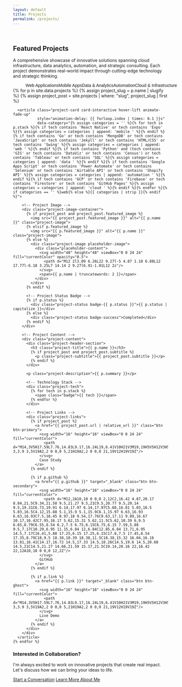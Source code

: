 ```yaml
---
layout: default
title: Projects
permalink: /projects/
---
```

<br>

<div class="container">
  <!-- Page Header -->
  <section class="section-header animate-fade-up">
    <h1 class="section-title">Featured Projects</h1>
    <p class="section-subtitle">
      A comprehensive showcase of innovative solutions spanning cloud infrastructure, 
      data analytics, automation, and strategic consulting. Each project demonstrates 
      real-world impact through cutting-edge technology and strategic thinking.
    </p>
  </section>

  <!-- Project Categories Filter -->
  <div class="project-categories mb-12 animate-fade-up" style="animation-delay: 0.2s">
    <div class="category-filters">
      <button class="category-filter active" data-category="all">All Projects</button>
      <button class="category-filter" data-category="web">Web Applications</button>
      <button class="category-filter" data-category="mobile">Mobile Apps</button>
      <button class="category-filter" data-category="data">Data & Analytics</button>
      <button class="category-filter" data-category="automation">Automation</button>
      <button class="category-filter" data-category="cloud">Cloud & Infrastructure</button>
    </div>
  </div>

  <!-- Projects Grid -->
  <div class="project-grid">
    {% for p in site.data.projects %}
      {% assign project_slug = p.name | slugify %}
      {% assign project_post = site.projects | where: "slug", project_slug | first %}
      
      <article class="project-card card-interactive hover-lift animate-fade-up" 
               style="animation-delay: {{ forloop.index | times: 0.1 }}s"
               data-category="{% assign categories = '' %}{% for tech in p.stack %}{% if tech contains 'React Native' or tech contains 'Expo' %}{% assign categories = categories | append: 'mobile ' %}{% endif %}{% if tech contains 'Go' or tech contains 'MongoDB' or tech contains 'JavaScript' or tech contains 'Jekyll' or tech contains 'HTML/CSS' or tech contains 'Swing' %}{% assign categories = categories | append: 'web ' %}{% endif %}{% if tech contains 'Python' and (tech contains 'GIS' or tech contains 'DataViz' or tech contains 'Census') or tech contains 'Tableau' or tech contains 'SQL' %}{% assign categories = categories | append: 'data ' %}{% endif %}{% if tech contains 'Google Apps Script' or tech contains 'Power Automate' or tech contains 'Selenium' or tech contains 'Airtable API' or tech contains 'Shopify API' %}{% assign categories = categories | append: 'automation ' %}{% endif %}{% if tech contains 'GCP' or tech contains 'Firebase' or tech contains 'Firestore' or tech contains 'GitHub Pages' %}{% assign categories = categories | append: 'cloud ' %}{% endif %}{% endfor %}{% if categories == '' %}web{% else %}{{ categories | strip }}{% endif %}">
        
        <!-- Project Image -->
        <div class="project-image-container">
          {% if project_post and project_post.featured_image %}
            <img src="{{ project_post.featured_image }}" alt="{{ p.name }}" class="project-image">
          {% elsif p.featured_image %}
            <img src="{{ p.featured_image }}" alt="{{ p.name }}" class="project-image">
          {% else %}
            <div class="project-image placeholder-image">
              <div class="placeholder-content">
                <svg width="48" height="48" viewBox="0 0 24 24" fill="currentColor" opacity="0.5">
                  <path d="M12 2l3.09 6.26L22 9.27l-5 4.87 1.18 6.88L12 17.77l-6.18 3.25L7 14.14 2 9.27l6.91-1.01L12 2z"/>
                </svg>
                <span>{{ p.name | truncatewords: 2 }}</span>
              </div>
            </div>
          {% endif %}
          
          <!-- Project Status Badge -->
          {% if p.status %}
            <div class="project-status badge-{{ p.status }}">{{ p.status | capitalize }}</div>
          {% else %}
            <div class="project-status badge-success">Completed</div>
          {% endif %}
        </div>
        
        <!-- Project Content -->
        <div class="project-content">
          <div class="project-header-section">
            <h3 class="project-title">{{ p.name }}</h3>
            {% if project_post and project_post.subtitle %}
              <p class="project-subtitle">{{ project_post.subtitle }}</p>
            {% endif %}
          </div>
          
          <p class="project-description">{{ p.summary }}</p>
          
          <!-- Technology Stack -->
          <div class="project-tech">
            {% for tech in p.stack %}
              <span class="badge">{{ tech }}</span>
            {% endfor %}
          </div>
          
          <!-- Project Links -->
          <div class="project-links">
            {% if project_post %}
              <a href="{{ project_post.url | relative_url }}" class="btn btn-primary">
                <svg width="16" height="16" viewBox="0 0 24 24" fill="currentColor">
                  <path d="M14,3V5H17.59L7.76,14.83L9.17,16.24L19,6.41V10H21V3M19,19H5V5H12V3H5C3.89,3 3,3.9 3,5V19A2,2 0 0,0 5,21H19A2,2 0 0,0 21,19V12H19V19Z"/>
                </svg>
                Case Study
              </a>
            {% endif %}
            
            {% if p.github %}
              <a href="{{ p.github }}" target="_blank" class="btn btn-secondary">
                <svg width="16" height="16" viewBox="0 0 24 24" fill="currentColor">
                  <path d="M12,2A10,10 0 0,0 2,12C2,16.42 4.87,20.17 8.84,21.5C9.34,21.58 9.5,21.27 9.5,21C9.5,20.77 9.5,20.14 9.5,19.31C6.73,19.91 6.14,17.97 6.14,17.97C5.68,16.81 5.03,16.5 5.03,16.5C4.12,15.88 5.1,15.9 5.1,15.9C6.1,15.97 6.63,16.93 6.63,16.93C7.5,18.45 8.97,18 9.54,17.76C9.63,17.11 9.89,16.67 10.17,16.42C7.95,16.17 5.62,15.31 5.62,11.5C5.62,10.39 6,9.5 6.65,8.79C6.55,8.54 6.2,7.5 6.75,6.15C6.75,6.15 7.59,5.88 9.5,7.17C10.29,6.95 11.15,6.84 12,6.84C12.85,6.84 13.71,6.95 14.5,7.17C16.41,5.88 17.25,6.15 17.25,6.15C17.8,7.5 17.45,8.54 17.35,8.79C18,9.5 18.38,10.39 18.38,11.5C18.38,15.32 16.04,16.16 13.81,16.41C14.17,16.72 14.5,17.33 14.5,18.26C14.5,19.6 14.5,20.68 14.5,21C14.5,21.27 14.66,21.59 15.17,21.5C19.14,20.16 22,16.42 22,12A10,10 0 0,0 12,2Z"/>
                </svg>
                GitHub
              </a>
            {% endif %}
            
            {% if p.link %}
              <a href="{{ p.link }}" target="_blank" class="btn btn-ghost">
                <svg width="16" height="16" viewBox="0 0 24 24" fill="currentColor">
                  <path d="M14,3V5H17.59L7.76,14.83L9.17,16.24L19,6.41V10H21V3M19,19H5V5H12V3H5C3.89,3 3,3.9 3,5V19A2,2 0 0,0 5,21H19A2,2 0 0,0 21,19V12H19V19Z"/>
                </svg>
                Live Demo
              </a>
            {% endif %}
          </div>
        </div>
      </article>
    {% endfor %}
  </div>
  
  <!-- Call to Action -->
  <section class="cta-section text-center mt-20 animate-fade-up">
    <div class="card" style="max-width: 600px; margin: 0 auto;">
      <h3>Interested in Collaboration?</h3>
      <p class="text-secondary mb-6">
        I'm always excited to work on innovative projects that create real impact. 
        Let's discuss how we can bring your ideas to life.
      </p>
      <div class="flex gap-4 justify-center">
        <a href="/contact/" class="btn btn-primary">Start a Conversation</a>
        <a href="/about/" class="btn btn-secondary">Learn More About Me</a>
      </div>
    </div>
  </section>
</div>

<!-- Enhanced Project Styles -->
<style>
.project-categories {
  display: flex;
  justify-content: center;
  margin-bottom: var(--space-12);
}

.category-filters {
  display: flex;
  gap: var(--space-2);
  background: var(--bg-secondary);
  padding: var(--space-1);
  border-radius: var(--radius-xl);
  border: 1px solid var(--border-primary);
}

.category-filter {
  padding: var(--space-2) var(--space-4);
  border: none;
  background: transparent;
  color: var(--text-secondary);
  font-size: var(--text-sm);
  font-weight: 500;
  border-radius: var(--radius-lg);
  cursor: pointer;
  transition: all var(--duration-200) var(--ease-out);
  white-space: nowrap;
}

.category-filter:hover,
.category-filter.active {
  background: var(--primary-500);
  color: white;
}

.project-image-container {
  position: relative;
  overflow: hidden;
  border-radius: var(--radius-xl) var(--radius-xl) 0 0;
  height: 200px;
}

.placeholder-image {
  display: flex;
  align-items: center;
  justify-content: center;
  height: 100%;
  background: linear-gradient(135deg, var(--primary-50), var(--primary-100));
  color: var(--primary-600);
}

.placeholder-content {
  display: flex;
  flex-direction: column;
  align-items: center;
  gap: var(--space-2);
  font-weight: 600;
  font-size: var(--text-sm);
}

.project-status {
  position: absolute;
  top: var(--space-3);
  right: var(--space-3);
  padding: var(--space-1) var(--space-2);
  font-size: var(--text-xs);
  font-weight: 600;
  border-radius: var(--radius-full);
}

.badge-completed {
  background: #dcfce7;
  color: #166534;
}

.badge-in-progress {
  background: #fef3c7;
  color: #92400e;
}

.badge-planning {
  background: #dbeafe;
  color: #1e40af;
}

.badge-on-hold {
  background: #f3f4f6;
  color: #4b5563;
}

.badge-archived {
  background: #f9fafb;
  color: #6b7280;
}

/* Legacy support */
.badge-success {
  background: #dcfce7;
  color: #166534;
}

.badge-warning {
  background: #fef3c7;
  color: #92400e;
}

.project-header-section {
  margin-bottom: var(--space-3);
}

.project-subtitle {
  font-size: var(--text-sm);
  color: var(--text-secondary);
  margin: var(--space-1) 0 0 0;
}

.cta-section {
  margin-top: var(--space-20);
}

@media (max-width: 768px) {
  .category-filters {
    flex-wrap: wrap;
    justify-content: center;
  }
  
  .project-links {
    flex-direction: column;
  }
  
  .project-links .btn {
    justify-content: center;
  }
}
</style>

<!-- Project Filter JavaScript -->
<script>
document.addEventListener('DOMContentLoaded', function() {
  const filterButtons = document.querySelectorAll('.category-filter');
  const projectCards = document.querySelectorAll('.project-card');
  
  filterButtons.forEach(button => {
    button.addEventListener('click', function() {
      const targetCategory = this.dataset.category;
      
      // Update active filter button
      filterButtons.forEach(btn => btn.classList.remove('active'));
      this.classList.add('active');
      
      // Filter project cards
      projectCards.forEach(card => {
        const cardCategory = card.dataset.category;
        
        if (targetCategory === 'all' || cardCategory === targetCategory) {
          card.style.display = 'block';
          card.style.animation = 'fadeInUp 0.6s ease forwards';
        } else {
          card.style.display = 'none';
        }
      });
    });
  });
});
</script>
